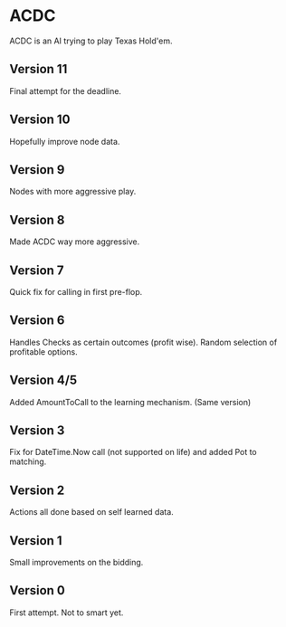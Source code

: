 ACDC
====

ACDC is an AI trying to play Texas Hold'em.

Version 11
----------
Final attempt for the deadline.

Version 10
----------
Hopefully improve node data.

Version 9
---------
Nodes with more aggressive play.

Version 8
---------
Made ACDC way more aggressive.

Version 7
---------
Quick fix for calling in first pre-flop.

Version 6
---------
Handles Checks as certain outcomes (profit wise). Random selection of profitable options.

Version 4/5
-----------
Added AmountToCall to the learning mechanism. (Same version)

Version 3
---------
Fix for DateTime.Now call (not supported on life) and added Pot to matching.

Version 2
---------
Actions all done based on self learned data.

Version 1
---------
Small improvements on the bidding.

Version 0
---------
First attempt. Not to smart yet.